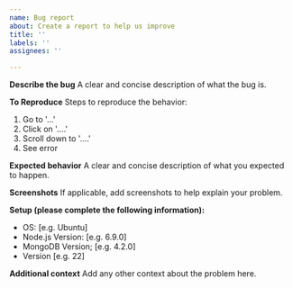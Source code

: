 ```yaml
---
name: Bug report
about: Create a report to help us improve
title: ''
labels: ''
assignees: ''

---
```


**Describe the bug**
A clear and concise description of what the bug is.

**To Reproduce**
Steps to reproduce the behavior:
1. Go to '...'
2. Click on '....'
3. Scroll down to '....'
4. See error

**Expected behavior**
A clear and concise description of what you expected to happen.

**Screenshots**
If applicable, add screenshots to help explain your problem.

**Setup (please complete the following information):**
 - OS: [e.g. Ubuntu]
 - Node.js Version: [e.g. 6.9.0]
 - MongoDB Version; [e.g. 4.2.0]
 - Version [e.g. 22]

**Additional context**
Add any other context about the problem here.
